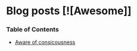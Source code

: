 # Blog posts [![Awesome]]

### Table of Contents

- [Aware of consicousness](aware_of_consicoousness.md)
 

